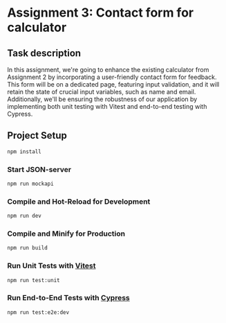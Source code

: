 # Assignment 3: Contact form for calculator

## Task description

In this assignment, we're going to enhance the existing
calculator from Assignment 2 by incorporating a user-friendly
contact form for feedback. This form will be on a dedicated 
page, featuring input validation, and it will retain the
state of crucial input variables, such as name and email. 
Additionally, we'll be ensuring the robustness of our 
application by implementing both unit testing with Vitest
and end-to-end testing with Cypress.

## Project Setup

```sh
npm install
```

### Start JSON-server 

```sh
npm run mockapi
```

### Compile and Hot-Reload for Development

```sh
npm run dev
```

### Compile and Minify for Production

```sh
npm run build
```

### Run Unit Tests with [Vitest](https://vitest.dev/)

```sh
npm run test:unit
```

### Run End-to-End Tests with [Cypress](https://www.cypress.io/)

```sh
npm run test:e2e:dev
```

